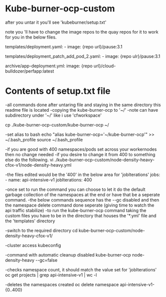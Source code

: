 # Kube-burner-ocp-custom

after you untar it you'll see 'kubeburner/setup.txt'


note you 'll have to change the image repos to the quay repos for it to work for you in the below files.

templates/deployment.yaml:      - image: {repo url}/pause:3.1

templates/deployment_patch_add_pod_2.yaml:      - image: {repo ulr}/pause:3.1

archive/app-deployment.yml:        image: {repo url}/cloud-bulldozer/perfapp:latest


# Contents of setup.txt file

-all commands done after untaring file and staying in the same directory this readme file is located
-copying the kube-burner-ocp to '~/'
-note can have subdirectory under '~/' like i use 'cfworkspace'

  cp ./kube-burner-ocp-custom/kube-burner-ocp ~/

-set alias to bash
  echo "alias kube-burner-ocp='~/kube-burner-ocp'" >> ~/.bash_profile
  source ~/.bash_profile

-if you are good with 400 namespaces/pods set across your workernodes then no change needed
-if you desire to change it from 400 to something else do the following.
  vi ./kube-burner-ocp-custom/node-density-heavy-cfox-v1/node-density-heavy.yml

-the files edited would be the '400' in the below area for 'jobIterations'
  jobs:
    - name: api-intensive-v1
      jobIterations: 400

-once set to run the command you can choose to let it do the default garbage collection of the namespaces at the end or have that be a seperate command.
-the below commands sequence has the --gc disabled and then the namespace delete command done seperate (giving time to watch the api traffic stabilize)
-to run the kube-burner-ocp command taking the custom files you have to be in the directory that houses the '*.yml' file and the 'templates' directory

-switch to the required directory
  cd kube-burner-ocp-custom/node-density-heavy-cfox-v1/

-cluster access
  kubeconfig <cluster FQDN>

-command with automatic cleanup disabled
  kube-burner-ocp node-density-heavy --gc=false

-checks namespace count, it should match the value set for 'jobIterations'
  oc get projects | grep api-intensive-v1 | wc -l

-deletes the namespaces created
oc delete namespace api-intensive-v1-{0..400}
